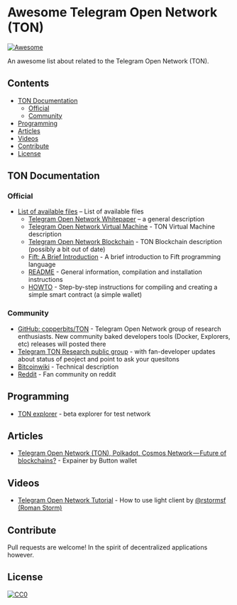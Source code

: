 # Awesome Telegram Open Network (TON)
[![Awesome](https://awesome.re/badge.svg)](https://awesome.re)

An awesome list about related to the Telegram Open Network (TON).

## Contents

<!-- toc -->

- [TON Documentation](#ton-documentation)
  * [Official](#official)
  * [Community](#community)
- [Programming](#programming)
- [Articles](#articles)
- [Videos](#videos)
- [Contribute](#contribute)
- [License](#license)

<!-- tocstop -->

## TON Documentation

### Official

- [List of available files](https://test.ton.org/download.html) – List of available files
  - [Telegram Open Network Whitepaper](https://test.ton.org/ton.pdf) – a general description
  - [Telegram Open Network Virtual Machine](https://test.ton.org/tvm.pdf) - TON Virtual Machine description
  - [Telegram Open Network Blockchain](https://test.ton.org/tblkch.pdf) - TON Blockchain description (possibly a bit out of date)
  - [Fift: A Brief Introduction](https://test.ton.org/fiftbase.pdf) - A brief introduction to Fift programming language
  - [README](https://test.ton.org/README.txt) -
  General information, compilation and installation instructions
  - [HOWTO](https://test.ton.org/HOWTO.txt) - Step-by-step instructions for compiling and creating a simple smart contract (a simple wallet)

### Community

- [GitHub: copperbits/TON](https://github.com/copperbits/TON) - Telegram Open Network group of research enthusiasts. New community baked developers tools (Docker, Explorers, etc) releases will posted there
- [Telegram TON Research public group](https://t.me/ton_research) - with fan-developer updates about status of peoject and point to ask your quesitons
- [Bitcoinwiki](https://en.bitcoinwiki.org/wiki/TON) - Technical description
- [Reddit](https://www.reddit.com/r/TelegramOpenNetwork/) - Fan community on reddit

## Programming

- [TON explorer](https://explorer.test.ton.cryptoprocessing.io) - beta explorer for test network

## Articles
- [Telegram Open Network (TON), Polkadot, Cosmos Network — Future of blockchains?](https://medium.com/@buttonwallet/telegram-open-network-ton-polkadot-cosmos-network-future-of-blockchains-7b466b8f2e40) - Expainer by Button wallet

## Videos

- [Telegram Open Network Tutorial](https://www.youtube.com/watch?v=J7K2nq5lf7I&feature=youtu.be) - How to use light client by [@rstormsf (Roman Storm)](https://twitter.com/rstormsf)


## Contribute

Pull requests are welcome! In the spirit of decentralized applications however.

## License

[![CC0](http://mirrors.creativecommons.org/presskit/buttons/88x31/svg/cc-zero.svg)](http://creativecommons.org/publicdomain/zero/1.0)
